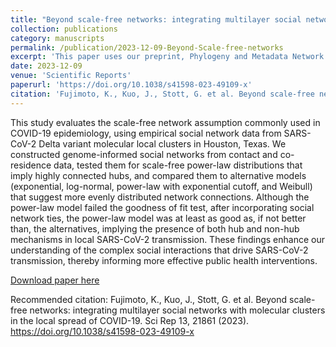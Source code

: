 ```yaml
---
title: "Beyond scale-free networks: integrating multilayer social networks with molecular clusters in the local spread of COVID-19"
collection: publications
category: manuscripts
permalink: /publication/2023-12-09-Beyond-Scale-free-networks
excerpt: 'This paper uses our preprint, Phylogeny and Metadata Network Database for Epidemiologic Surveillance, to investigate the scale-free network assumption in the context of local molecular clusters.'
date: 2023-12-09
venue: 'Scientific Reports'
paperurl: 'https://doi.org/10.1038/s41598-023-49109-x'
citation: 'Fujimoto, K., Kuo, J., Stott, G. et al. Beyond scale-free networks: integrating multilayer social networks with molecular clusters in the local spread of COVID-19. Sci Rep 13, 21861 (2023). '
---
```

This study evaluates the scale-free network assumption commonly used in COVID-19 epidemiology, using empirical social network data from SARS-CoV-2 Delta variant molecular local clusters in Houston, Texas. We constructed genome-informed social networks from contact and co-residence data, tested them for scale-free power-law distributions that imply highly connected hubs, and compared them to alternative models (exponential, log-normal, power-law with exponential cutoff, and Weibull) that suggest more evenly distributed network connections. Although the power-law model failed the goodness of fit test, after incorporating social network ties, the power-law model was at least as good as, if not better than, the alternatives, implying the presence of both hub and non-hub mechanisms in local SARS-CoV-2 transmission. These findings enhance our understanding of the complex social interactions that drive SARS-CoV-2 transmission, thereby informing more effective public health interventions.

[Download paper here](https://doi.org/10.1038/s41598-023-49109-x)

Recommended citation: Fujimoto, K., Kuo, J., Stott, G. et al. Beyond scale-free networks: integrating multilayer social networks with molecular clusters in the local spread of COVID-19. Sci Rep 13, 21861 (2023). https://doi.org/10.1038/s41598-023-49109-x
